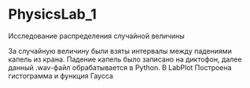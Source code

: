 # PhysicsLab_1
Исследование распределения случайной величины

За случайную величину были взяты интервалы между падениями капель из крана.
Падение капель было записано на диктофон, далее данный .wav-файл обрабатывается в Python.
В LabPlot Построена гистограмма и функция Гаусса
